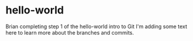 # hello-world
Brian completing step 1 of the hello-world intro to Git
I'm adding some text here to learn more about the branches and commits.
